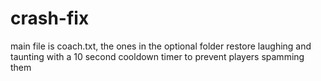 # crash-fix

main file is coach.txt, the ones in the optional folder restore laughing and taunting with a 10 second cooldown timer to prevent players spamming them
